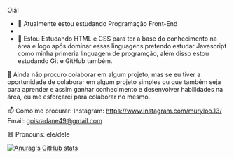Olá! 

- 🔭 Atualmente estou estudando Programação Front-End
- 
- 🌱 Estou Estudando HTML e CSS para ter a base do conhecimento na área e logo após dominar essas linguagens pretendo estudar Javascript como minha primeria linguagem de programção, além disso estou estudando Git e GitHub também.
 
 👯 Ainda não procuro colaborar em algum projeto, mas se eu tiver a oportunidade de colaborar em algum projeto simples ou que também seja para aprender e assim ganhar conhecimento e desenvolver habilidades na área, eu me esforçarei para colaborar no mesmo.
 
 📫 Como me procurar: Instagram: https://www.instagram.com/muryloo.13/
                       Email: goisradane49@gmail.com
                       
 😄 Pronouns: ele/dele

[![Anurag's GitHub stats](https://github-readme-stats.vercel.app/api?username=delkiil&show_icons=true&theme=synthwave)](https://github.com/anuraghazra/github-readme-stats)
